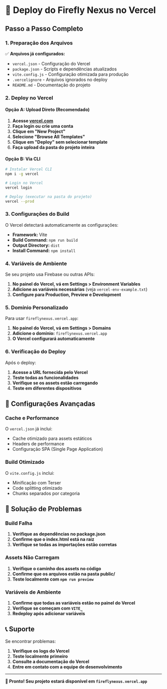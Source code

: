# 🚀 Deploy do Firefly Nexus no Vercel

## Passo a Passo Completo

### 1. Preparação dos Arquivos

✅ **Arquivos já configurados:**
- `vercel.json` - Configuração do Vercel
- `package.json` - Scripts e dependências atualizados
- `vite.config.js` - Configuração otimizada para produção
- `.vercelignore` - Arquivos ignorados no deploy
- `README.md` - Documentação do projeto

### 2. Deploy no Vercel

#### Opção A: Upload Direto (Recomendado)

1. **Acesse [vercel.com](https://vercel.com)**
2. **Faça login ou crie uma conta**
3. **Clique em "New Project"**
4. **Selecione "Browse All Templates"**
5. **Clique em "Deploy" sem selecionar template**
6. **Faça upload da pasta do projeto inteira**

#### Opção B: Via CLI

```bash
# Instalar Vercel CLI
npm i -g vercel

# Login no Vercel
vercel login

# Deploy (executar na pasta do projeto)
vercel --prod
```

### 3. Configurações do Build

O Vercel detectará automaticamente as configurações:

- **Framework:** Vite
- **Build Command:** `npm run build`
- **Output Directory:** `dist`
- **Install Command:** `npm install`

### 4. Variáveis de Ambiente

Se seu projeto usa Firebase ou outras APIs:

1. **No painel do Vercel, vá em Settings > Environment Variables**
2. **Adicione as variáveis necessárias** (veja `vercel-env-example.txt`)
3. **Configure para Production, Preview e Development**

### 5. Domínio Personalizado

Para usar `fireflynexus.vercel.app`:

1. **No painel do Vercel, vá em Settings > Domains**
2. **Adicione o domínio:** `fireflynexus.vercel.app`
3. **O Vercel configurará automaticamente**

### 6. Verificação do Deploy

Após o deploy:

1. **Acesse a URL fornecida pelo Vercel**
2. **Teste todas as funcionalidades**
3. **Verifique se os assets estão carregando**
4. **Teste em diferentes dispositivos**

## 🔧 Configurações Avançadas

### Cache e Performance

O `vercel.json` já inclui:
- Cache otimizado para assets estáticos
- Headers de performance
- Configuração SPA (Single Page Application)

### Build Otimizado

O `vite.config.js` inclui:
- Minificação com Terser
- Code splitting otimizado
- Chunks separados por categoria

## 🐛 Solução de Problemas

### Build Falha

1. **Verifique as dependências no package.json**
2. **Confirme que o index.html está na raiz**
3. **Verifique se todas as importações estão corretas**

### Assets Não Carregam

1. **Verifique o caminho dos assets no código**
2. **Confirme que os arquivos estão na pasta public/**
3. **Teste localmente com `npm run preview`**

### Variáveis de Ambiente

1. **Confirme que todas as variáveis estão no painel do Vercel**
2. **Verifique se começam com `VITE_`**
3. **Redeploy após adicionar variáveis**

## 📞 Suporte

Se encontrar problemas:

1. **Verifique os logs do Vercel**
2. **Teste localmente primeiro**
3. **Consulte a documentação do Vercel**
4. **Entre em contato com a equipe de desenvolvimento**

---

**🎉 Pronto! Seu projeto estará disponível em `fireflynexus.vercel.app`**
